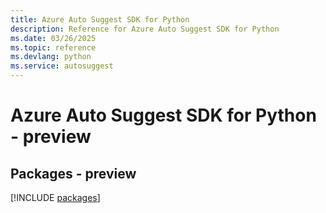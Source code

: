 ```yaml
---
title: Azure Auto Suggest SDK for Python
description: Reference for Azure Auto Suggest SDK for Python
ms.date: 03/26/2025
ms.topic: reference
ms.devlang: python
ms.service: autosuggest
---
```

# Azure Auto Suggest SDK for Python - preview
## Packages - preview
[!INCLUDE [packages](auto-suggest-index.md)]